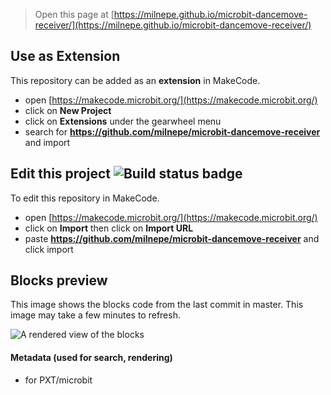 
> Open this page at [https://milnepe.github.io/microbit-dancemove-receiver/](https://milnepe.github.io/microbit-dancemove-receiver/)

## Use as Extension

This repository can be added as an **extension** in MakeCode.

* open [https://makecode.microbit.org/](https://makecode.microbit.org/)
* click on **New Project**
* click on **Extensions** under the gearwheel menu
* search for **https://github.com/milnepe/microbit-dancemove-receiver** and import

## Edit this project ![Build status badge](https://github.com/milnepe/microbit-dancemove-receiver/workflows/MakeCode/badge.svg)

To edit this repository in MakeCode.

* open [https://makecode.microbit.org/](https://makecode.microbit.org/)
* click on **Import** then click on **Import URL**
* paste **https://github.com/milnepe/microbit-dancemove-receiver** and click import

## Blocks preview

This image shows the blocks code from the last commit in master.
This image may take a few minutes to refresh.

![A rendered view of the blocks](https://github.com/milnepe/microbit-dancemove-receiver/raw/master/.github/makecode/blocks.png)

#### Metadata (used for search, rendering)

* for PXT/microbit
<script src="https://makecode.com/gh-pages-embed.js"></script><script>makeCodeRender("{{ site.makecode.home_url }}", "{{ site.github.owner_name }}/{{ site.github.repository_name }}");</script>
